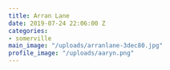 ```yaml
---
title: Arran Lane
date: 2019-07-24 22:06:00 Z
categories:
- somerville
main_image: "/uploads/arranlane-3dec80.jpg"
profile_image: "/uploads/aaryn.png"
---
```


